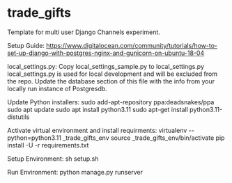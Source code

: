# trade_gifts
Template for multi user Django Channels experiment.

Setup Guide:
https://www.digitalocean.com/community/tutorials/how-to-set-up-django-with-postgres-nginx-and-gunicorn-on-ubuntu-18-04

local_settings.py:
    Copy local_settings_sample.py to local_settings.py
    local_settings.py is used for local development and will be excluded from the repo.
    Update the database section of this file with the info from your locally run instance of Postgresdb.

Update Python installers:
	sudo add-apt-repository ppa:deadsnakes/ppa
	sudo apt update 
	sudo apt install python3.11
	sudo apt-get install python3.11-distutils

Activate virtual environment and install requirments:
    virtualenv --python=python3.11 _trade_gifts_env
    source _trade_gifts_env/bin/activate
    pip install -U -r requirements.txt

Setup Environment:
sh setup.sh

Run Environment:
python manage.py runserver






